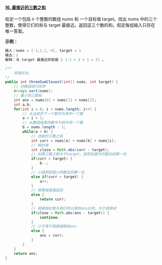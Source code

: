 #### [16. 最接近的三数之和](https://leetcode-cn.com/problems/3sum-closest/)

给定一个包括 n 个整数的数组 nums 和 一个目标值 target。找出 nums 中的三个整数，使得它们的和与 target 最接近。返回这三个数的和。假定每组输入只存在唯一答案。



**示例：**

```java
输入：nums = [-1,2,1,-4], target = 1
输出：2
解释：与 target 最接近的和是 2 (-1 + 2 + 1 = 2) 。
```



```java
/**
	双指针法。
*/
public int threeSumClosest(int[] nums, int target) {
    // 对数组进行排序
    Arrays.sort(nums);
    // 最小的三数和
    int ans = nums[0] + nums[1] + nums[2];
    int a,b;
    for(int i = 0; i < nums.length; i++) {
        // 从当前的下一个数作为其中一个数
        a = i + 1;
        // 从数组结尾的数作为其中另一个数
        b = nums.length - 1;
        while(a < b) {
            // 选取的三数之和
            int curr = nums[a] + nums[b] + nums[i];
            // 相对差
            int close = Math.abs(curr - target);
            // 如果三数之和大于target，就把后面大的数往前挪一位
            if(curr > target) {
                b--;
            } 
            // 小就把前面小的数往后挪一位
            else if(curr < target) {
                a++;
            }
            // 相等就直接返回
            else {
                return curr;
            }
            // 根据相对差与我们所记录的ans比较，大于就继续
            if(close > Math.abs(ans - target)) {
                continue;
            }
            // 小于等于就直接赋给ans
            else {
                ans = curr;
            }
        }
    }
    return ans;
}
```

